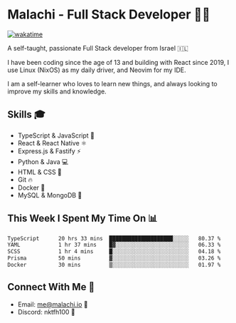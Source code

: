 # Malachi - Full Stack Developer 🚀🔥
[![wakatime](https://wakatime.com/badge/user/112ec769-e669-4b78-a46f-cf4343930741.svg)](https://wakatime.com/@112ec769-e669-4b78-a46f-cf4343930741)

A self-taught, passionate Full Stack developer from Israel 🇮🇱

I have been coding since the age of 13 and building with React since 2019, I use Linux (NixOS) as my daily driver, and Neovim for my IDE.

I am a self-learner who loves to learn new things, and always looking to improve my skills and knowledge.

## Skills 🎓
- TypeScript & JavaScript 💎
- React & React Native ⚛️
- Express.js & Fastify ⚡️
- Python & Java 💻
- HTML & CSS 🎨
- Git 🔥
- Docker 🐳
- MySQL & MongoDB 💾

## This Week I Spent My Time On 📊
<!--START_SECTION:waka-->

```txt
TypeScript      20 hrs 33 mins  ████████████████████░░░░░   80.37 %
YAML            1 hr 37 mins    █▓░░░░░░░░░░░░░░░░░░░░░░░   06.33 %
SCSS            1 hr 4 mins     █░░░░░░░░░░░░░░░░░░░░░░░░   04.18 %
Prisma          50 mins         ▓░░░░░░░░░░░░░░░░░░░░░░░░   03.26 %
Docker          30 mins         ▒░░░░░░░░░░░░░░░░░░░░░░░░   01.97 %
```

<!--END_SECTION:waka-->


## Connect With Me 📱
- Email: me@malachi.io 📧
- Discord: nktfh100 👾

